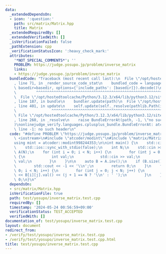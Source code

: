 ```yaml
---
data:
  _extendedDependsOn:
  - icon: ':question:'
    path: src/matrix/Matrix.hpp
    title: Matrix
  _extendedRequiredBy: []
  _extendedVerifiedWith: []
  _isVerificationFailed: false
  _pathExtension: cpp
  _verificationStatusIcon: ':heavy_check_mark:'
  attributes:
    '*NOT_SPECIAL_COMMENTS*': ''
    PROBLEM: https://judge.yosupo.jp/problem/inverse_matrix
    links:
    - https://judge.yosupo.jp/problem/inverse_matrix
  bundledCode: "Traceback (most recent call last):\n  File \"/opt/hostedtoolcache/Python/3.12.3/x64/lib/python3.12/site-packages/onlinejudge_verify/documentation/build.py\"\
    , line 71, in _render_source_code_stat\n    bundled_code = language.bundle(stat.path,\
    \ basedir=basedir, options={'include_paths': [basedir]}).decode()\n          \
    \         ^^^^^^^^^^^^^^^^^^^^^^^^^^^^^^^^^^^^^^^^^^^^^^^^^^^^^^^^^^^^^^^^^^^^^^^^^^^^^^^^^\n\
    \  File \"/opt/hostedtoolcache/Python/3.12.3/x64/lib/python3.12/site-packages/onlinejudge_verify/languages/cplusplus.py\"\
    , line 187, in bundle\n    bundler.update(path)\n  File \"/opt/hostedtoolcache/Python/3.12.3/x64/lib/python3.12/site-packages/onlinejudge_verify/languages/cplusplus_bundle.py\"\
    , line 401, in update\n    self.update(self._resolve(pathlib.Path(included), included_from=path))\n\
    \                ^^^^^^^^^^^^^^^^^^^^^^^^^^^^^^^^^^^^^^^^^^^^^^^^^^^^^^^^^\n \
    \ File \"/opt/hostedtoolcache/Python/3.12.3/x64/lib/python3.12/site-packages/onlinejudge_verify/languages/cplusplus_bundle.py\"\
    , line 260, in _resolve\n    raise BundleErrorAt(path, -1, \"no such header\"\
    )\nonlinejudge_verify.languages.cplusplus_bundle.BundleErrorAt: atcoder/modint:\
    \ line -1: no such header\n"
  code: "#define PROBLEM \"https://judge.yosupo.jp/problem/inverse_matrix\"\n\n#include\
    \ <iostream>\n#include \"atcoder/modint\"\n#include \"matrix/Matrix.hpp\"\n\n\
    using mint = atcoder::modint998244353;\n\nint main() {\n    std::cin.tie(0);\n\
    \    std::ios::sync_with_stdio(false);\n    int N;\n    std::cin >> N;\n    Matrix<mint>\
    \ A(N);\n    for (int i = 0; i < N; i++) {\n        for (int j = 0; j < N; j++)\
    \ {\n            int val;\n            std::cin >> val;\n            A[i][j] =\
    \ val;\n        }\n    }\n\n    auto B = A.inv();\n    if (B.size() == 0) {\n\
    \        std::cout << -1 << '\\n';\n        return 0;\n    }\n    for (int i =\
    \ 0; i < N; i++) {\n        for (int j = 0; j < N; j++) {\n            std::cout\
    \ << B[i][j].val() << (j + 1 == N ? '\\n' : ' ');\n        }\n    }\n    return\
    \ 0;\n}\n"
  dependsOn:
  - src/matrix/Matrix.hpp
  isVerificationFile: true
  path: test/yosupo/inverse_matrix.test.cpp
  requiredBy: []
  timestamp: '2024-05-24 00:56:59+09:00'
  verificationStatus: TEST_ACCEPTED
  verifiedWith: []
documentation_of: test/yosupo/inverse_matrix.test.cpp
layout: document
redirect_from:
- /verify/test/yosupo/inverse_matrix.test.cpp
- /verify/test/yosupo/inverse_matrix.test.cpp.html
title: test/yosupo/inverse_matrix.test.cpp
---
```

